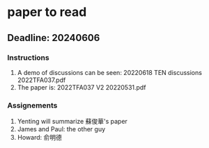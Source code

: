 # paper to read


## Deadline: 20240606


### Instructions

1. A demo of discussions can be seen: 20220618 TEN discussions 2022TFA037.pdf
2. The paper is: 2022TFA037 V2 20220531.pdf

### Assignements

1. Yenting will summarize 蘇俊華's paper 
2. James and Paul: the other guy
3. Howard: 俞明德



